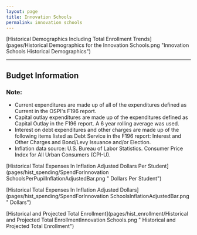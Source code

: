 ```yaml
---
layout: page
title: Innovation Schools
permalink: innovation schools
---
```



[Historical Demographics Including Total Enrollment Trends](pages/Historical Demographics for the Innovation Schools.png "Innovation Schools Historical Demographics")

___

## Budget Information
### Note:
- Current expenditures are made up of all of the expenditures defined as Current in the OSPI's F196 report.
- Capital outlay expenditures are made up of the expenditures defined as Capital Outlay in the F196 report. A 6 year rolling average was used.
- Interest on debt expenditures and other charges are made up of the following items listed as Debt Service in the F196 report: Interest and Other Charges and Bond/Levy Issuance and/or Election.
- Inflation data source: U.S. Bureau of Labor Statistics. Consumer Price Index for All Urban Consumers (CPI-U).

[Historical Total Expenses In Inflation Adjusted Dollars Per Student](pages/hist_spending/SpendForInnovation SchoolsPerPupilInflationAdjustedBar.png " Dollars Per Student")

[Historical Total Expenses In Inflation Adjusted Dollars](pages/hist_spending/SpendForInnovation SchoolsInflationAdjustedBar.png " Dollars")

[Historical and Projected Total Enrollment](pages/hist_enrollment/Historical and Projected Total EnrollmentInnovation Schools.png " Historical and Projected Total Enrollment")

